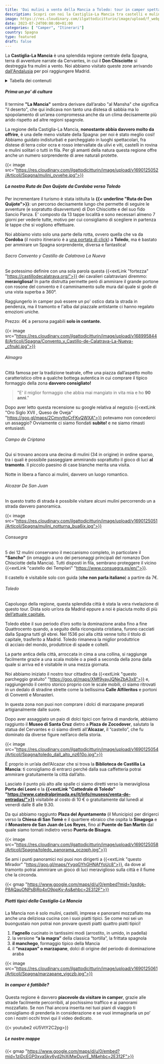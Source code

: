 ```yaml
---
title: 'Dai mulini a vento della Mancia a Toledo: tour in camper spettacolare!'
description: Scopri con noi la Castiglia-La Mancia tra castelli e mulini a bordo del camper, inseguendo le orme del Don Quijote fino a raggiungere Toledo, l’antica capitale spagnola.
image: https://res.cloudinary.com/ilgattodicitturin/image/upload/f_webp,q_auto:good,w_800,c_scale,dpr_auto/v1690125045/Articoli/Spagna/la_mancia_qni2r4.jpg
date: 2023-07-24T00:00:00+01:00
categories: [ "Camper", "Itinerari"]
country: Spagna
type: featured
draft: false
---
```


La **Castiglia-La Mancia** è una splendida regione centrale della Spagna, terra di avventure narrate da Cervantes, in cui il **Don Chisciotte** si destreggia fra mulini a vento.
Noi abbiamo visitato queste zone arrivando [dall'Andalusia](/blog/viaggio-andalusia-in-camper-itinerari) per poi raggiungere Madrid.

<details>
  <summary>Tabella dei contenuti</summary>

> ##### Tabella dei contenuti
> - [Prima un po' di cultura](#prima-un-po-di-cultura)
> - [La nostra Ruta de Don Quijote da Cordoba verso Toledo](#la-nostra-ruta-de-don-quijote-da-cordoba-verso-toledo)
>   - [Sacro Convento y Castillo de Calatrava La Nueva](#sacro-convento-y-castillo-de-calatrava-la-nueva)
>   - [Almagro](#almagro)
>   - [Campo de Criptana](#campo-de-criptana)
>   - [Alcazar De San Juan](#alcazar-de-san-juan)
>   - [Consuegra](#consuegra)
>   - [Toledo](#toledo)
> - [Piatti tipici della Castiglia-La Mancia](#piatti-tipici-della-castiglia-la-mancia)
> - [In camper è fattibile?](#in-camper-è-fattibile)
> - [Le nostre mappe](#le-nostre-mappe)
</details>

##### Prima un po' di cultura
Il termine **"La Mancia"** sembra derivare dall’arabo "al Mansha" che significa "il deserto", che qui indicava non tanto una distesa di sabbia ma lo spopolamento di un’area compromessa anche da un clima decisamente più arido rispetto ad altre regioni spagnole.

La regione della Castiglia-La Mancia, **nonostante abbia davvero molto da offrire**, è una delle meno visitate della Spagna: per noi è stato meglio così! Abbiamo guidato indisturbati e parcheggiato in luoghi spettacolari, fra distese di terra color ocra e rosso intervallate da ulivi e viti, castelli in rovina e mulini solitari o tutti in fila. Per gli amanti della natura questa regione offre anche un numero sorprendente di aree naturali protette.

{{< image src="https://res.cloudinary.com/ilgattodicitturin/image/upload/v1690125052/Articoli/Spagna/mulini_ovvehe.jpg">}}

##### La nostra Ruta de Don Quijote da Cordoba verso Toledo
Per incrementare il turismo è stata istituita la **{{< underline "Ruta de Don Quijote">}}**: un percorso decisamente lungo che permette di seguire le avventure (e sopratutto disavventure) di Don Chisciotte e del suo fido Sancio Panza. E' composto da 13 tappe località e sono necessari almeno 7 giorni per vederle tutte, motivo per cui consigliamo di scegliere in partenza le tappe che si vogliono effettuare.

Noi abbiamo visto solo una parte della rotta, ovvero quella che va da **Cordoba** (il nostro itinerario è a [una portata di click](/blog/cordoba-in-camper-cosa-vedere-e%20quale-tapas-scegliere)) a **Toledo**, ma è bastato per ammirare un Spagna sorprendente, diversa e fantastica!

###### Sacro Convento y Castillo de Calatrava La Nueva 
Se potessimo definire con una sola parola questa {{<extLink "fortezza" "https://castillodecalatrava.org/">}} dei cavalieri calatraviani diremmo: **meravigliosa!** In parte distrutta permette però di ammirare il grande portone con rosone del convento e il camminamento sulle mura dal quale si gode di una vista superba a 360°. 

Raggiungerlo in camper può essere un po' ostico data la strada in pendenza, ma il tramonto e l'alba dal piazzale antistante ci hanno regalato emozioni uniche. 

Prezzo: 4€ a persona pagabili **solo in contante.**

{{< image src="https://res.cloudinary.com/ilgattodicitturin/image/upload/v1689958448/Articoli/Spagna/Convento_y_Castillo-de-Calatrava-La-Nueva-_cfnukl.jpg">}}

###### Almagro
Città famosa per la tradizione teatrale, offre una piazza dall’aspetto molto caratteristico oltre a qualche bottega autentica in cui comprare il tipico formaggio della zona **davvero consigliato!**

> "E' il miglior formaggio che abbia mai mangiato in vita mia e ho **90 anni**."

Dopo aver letto questa recensione su google relativa al negozio {{<extLink "Oro Siglo XVII , Queso de Oveja"  "https://goo.gl/maps/2CmvvttoCrFKvQWXA">}} potevamo non concederci un assaggio? Ovviamente ci siamo fiondati **subito!** e ne siamo rimasti entusiasti.

###### Campo de Criptana
Qui si trovano ancora una decina di mulini (34 in origine) in ordine sparso, tra i quali è possibile passeggiare ammirando soprattutto il gioco di luci **al tramonto**. Il piccolo paesino di case bianche merita una visita. 

Notte in libera a fianco ai mulini, davvero un luogo romantico.
  
###### Alcazar De San Juan
In questo tratto di strada è possibile visitare alcuni mulini percorrendo un
a strada davvero panoramica.

{{< image src="https://res.cloudinary.com/ilgattodicitturin/image/upload/v1690125051/Articoli/Spagna/mulini_notturna_bua6ix.jpg">}}

###### Consuegra
5 dei 12 mulini conservano il meccanismo completo, in particolare il **"Sancho"** (in omaggio a uno dei personaggi principali del romanzo Don Chisciotte della Mancia). Tutti disposti in fila, sembrano proteggere il vicino {{<extLink "castello dei Templari" "https://www.consuegra.es/en/">}}.

Il castello è visitabile solo con guida (**che non parla italiano**) a partire da 7€.

###### Toledo
Capoluogo della regione, questa splendida città è stata la vera rivelazione di questo tour. Dista solo un’ora da Madrid eppure a noi è piaciuta molto di più [dell’attuale capitale.](/blog/madrid-in-1-giorno-a-costo-0)

Toledo ebbe il suo periodo d’oro sotto la dominazione araba fino a fine Quattrocento quando, a seguito della riconquista cristiana, furono cacciati dalla Spagna tutti gli ebrei. Nel 1536 poi alla città venne tolto il titolo di capitale, trasferito a Madrid. Toledo rimaneva la miglior produttrice di acciaio del mondo, produttrice di spade e coltelli.

La parte antica della città, arroccata in cima a una collina, si raggiunge facilmente grazie a una scala mobile o a piedi a seconda della zona dalla quale si arriva ed è visitabile in una mezza giornata. 

Noi abbiamo iniziato il nostro tour cittadino da {{<extLink "questo parcheggio gratuito" "https://goo.gl/maps/XMf9vayJQNeZbA3x8">}} e, raggiungendo il centro storico proprio con le scale mobili, ci siamo ritrovati in un dedalo di stradine strette come la bellissima **Calle Alfileritos** e portoni di Conventi e Monasteri. 

In questa zona non puoi non comprare i dolci di marzapane preparati artigianalmente dalle suore.

Dopo aver assaggiato un paio di dolci tipici con farina di mandorle, abbiamo raggiunto il **Museo di Santa Cruz** dietro a **Plaza de Zocodover**, salutato la statua del Cervantes e ci siamo diretti all’**Alcazar**, il “castello”, che fu dominato da diverse figure nell’arco della storia. 

{{< image src="https://res.cloudinary.com/ilgattodicitturin/image/upload/v1690125054/Articoli/Spagna/toledo_dall_alto_nz610o.jpg">}}

È proprio in un’ala dell’Alcazar che si trova la **Biblioteca de Castilla La Mancia**: ti consigliamo di entrarci perché dalla sua caffetteria potrai ammirare gratuitamente la città dall’alto. 

Lasciato il punto più alto alle spalle ci siamo diretti verso la meravigliosa **Porta dei Leoni** e la **{{<extLink "Cattedrale di Toledo" "https://www.catedralprimada.es/it/info/museos/venta-de-entradas/">}}** visitabile al costo di 10 € o gratuitamente dal lunedì al venerdì dalle 8 alle 9.30.

Da qui abbiamo raggiunto **Plaza del Ayuntamento** (il Municipio) per dirigerci verso la **Chiesa di San Tomè** e il quartiere ebraico che ospita la **Sinagoga** e il **Monastero de San Juan de Los Reyes**, fino al **Puente de San Martin** dal quale siamo tornati indietro verso **Puerta de Bisagra**. 

{{< image src="https://res.cloudinary.com/ilgattodicitturin/image/upload/v1690125058/Articoli/Spagna/toledo_panorama_oczqph.jpg">}}

Se ami i punti panoramici noi puoi non dirigerti a {{<extLink "questo Mirador" "https://goo.gl/maps/YygqGYhGHNAfYoUc8">}}, da dove al tramonto potrai ammirare un gioco di luci meraviglioso sulla città e il fiume che la circonda. 

{{< gmap "https://www.google.com/maps/d/u/0/embed?mid=1gxdgk-P8AQauONPsBjRo4xO9ppKy-As&ehbc=2E312F">}}

##### Piatti tipici della Castiglia-La Mancia
La Mancia non è solo mulini, castelli, imprese e panorami mozzafiato ma anche una deliziosa cucina con i suoi piatti tipici. Se come noi sei un buongustaio non potrai non provare questi piatti quattro piatti tipici!

1. **l’agnello** cucinato in tantissimi modi (arrostito, in umido, in padella) 
2. la versione **“a la magra”** della classica “tortilla”, la frittata spagnola
3. **il manchego**, formaggio tipico della Mancia
4. il **“mazapan” o marzapane**, dolci di origine del periodo di dominazione araba

{{< image src="https://res.cloudinary.com/ilgattodicitturin/image/upload/v1690125061/Articoli/Spagna/marzapane_yigczb.jpg">}}
  
##### In camper è fattibile?
Questa regione è davvero **piacevole da visitare in camper**, grazie alle strade facilmente percorribili, al pochissimo traffico e ai panorami mozzafiato. Se non l’hai ancora inserita nei tuoi piani di viaggio ti consigliamo di prenderla in considerazione e se vuoi immaginarla un po’ con i nostri occhi trovi qui il video dedicato.

{{< youtube2 oU5VtY2C2pg>}}

##### Le nostre mappe
{{< gmap "https://www.google.com/maps/d/u/0/embed?mid=1ziDcEGP0xvaSkv6yd2hjXiMwDuyrE_M&ehbc=2E312F">}}

